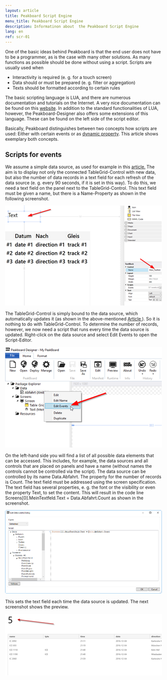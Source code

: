 ```yaml
---
layout: article
title: Peakboard Script Engine
menu_title: Peakboard Script Engine
description: Informatinon about  the Peakboard Script Engine
lang: en
ref: scr-01
---
```

One of the basic ideas behind Peakboard is that the end user does not have to be a programmer, as is the case with many other solutions. As many functions as possible should be done without using a script. Scripts are usually used when

* Interactivity is required (e. g. for a touch screen)
* Data should or must be prepared (e. g. filter or aggregation)
* Texts should be formatted according to certain rules

The basic scripting language is LUA, and there are numerous documentation and tutorials on the Internet. A very nice documentation can be found on this [website](https://www.lua.org/docs.html). In addition to the standard functionalities of LUA, however, the Peakboard-Designer also offers some extensions of this language. These can be found on the left side of the script editor.

Basically, Peakboard distinguishes between two concepts how scripts are used: Either with certain events or as [dynamic property](/scripting/02-en-dynamic-properties.html). This article shows exemplary both concepts.

## Scripts for events

We assume a simple data source, as used for example in this [article.](03-en-xml-data.html) The aim is to display not only the connected TableGrid-Control with new data, but also the number of data records in a text field for each refresh of the data source (e. g. every 90 seconds, if it is set in this way). To do this, we need a text field on the panel next to the TableGrid-Control. This text field must be given a name, but there is a Name-Property as shown in the following screenshot.

![image_1](/assets/images/scripting/engine/TutorialScripting01.png)

The TableGrid-Control is simply bound to the data source, which automatically updates it (as shown in the above-mentioned [Article ](03-en-xml-data.html)). So it is nothing to do with TableGrid-Control. To determine the number of records, however, we now need a script that runs every time the data source is updated. Right-click on the data source and select Edit Events to open the Script-Editor.

![image_1](/assets/images/scripting/engine/TutorialScripting02.png)

On the left-hand side you will find a list of all possible data elements that can be accessed. This includes, for example, the data sources and all controls that are placed on panels and have a name (without names the controls cannot be controlled via the script). The data source can be controlled by its name Data.Abfahrt. The property for the number of records is Count. The text field must be addressed using the screen specification. The text field has several properties, e. g. the font or the visibility or even the property Text, to set the content. This will result in the code line Screens[0].MeinTextfeld.Text = Data.Abfahrt.Count as shown in the screenshot.

![image_1](/assets/images/scripting/engine/TutorialScripting03.png)

This sets the text field each time the data source is updated. The next screenshot shows the preview.

![image_1](/assets/images/scripting/engine/TutorialScripting04.png)
